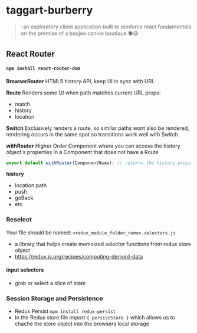 # taggart-burberry

> -an exploratory client application built to reinforce react fundamentals on the premise of a boujee canine boutique :dog2::smiley:

## React Router

#### `npm install react-router-dom`

**BrowserRouter** HTML5 history API, keep UI in sync with URL

**Route** Renders some UI when path matches current URL
props:

- match
- history
- location

**Switch** Exclusively renders a route, so similar paths wont also be rendered, rendering occurs in the same spot so transitions work well with Switch.

**withRouter** Higher Order Component where you can access the history object's properties in a Component that does not have a Route

```javascript
export default withRouter(ComponentName); // returns the history props to the passed in component
```

**history**

- location.path
- push
- goBack
- etc

### Reselect

Your file should be named: `<redux_module_folder_name>.selectors.js`

- a library that helps create memoized selector functions from redux store object
- https://redux.js.org/recipes/computing-derived-data

#### input selectors

- grab or select a slice of state

### Session Storage and Persistence

- Redux Persist `npm install redux-persist`
- In the Redux store file import `{ persistStore }` which allows us to chache the store object into the browsers local storage

